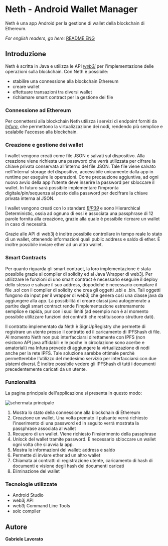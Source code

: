 # Neth - Android Wallet Manager
Neth è una app Android per la gestione di wallet della blockchain di Ethereum.

_For english readers, go here:_ [README ENG](README_eng.md)

## Introduzione
Neth è scritta in Java e utilizza le API [*web3j*](https://docs.web3j.io/getting_started.html) per l'implementazione delle operazioni sulla blockchain.
Con Neth è possibile:
* stabilire una connessione alla blockchain Ethereum
* creare wallet
* effettuare transazioni tra diversi wallet
* richiamare smart contract per la gestione dei file

### Connessione ad Ethereum
Per connettersi alla blockchain Neth utilizza i servizi di endpoint forniti da [*Infura*](https://infura.io/), che permettono la virtualizzazione dei nodi, rendendo più semplice e scalabile l'accesso alla blockchain.

### Creazione e gestione dei wallet
I wallet vengono creati come file JSON e salvati sul dispositivo. Alla creazione viene richiesta una password che verrà utilizzata per cifrare la chiave privata conservata all'interno del file JSON. Tale file viene salvato nell'internal storage del dispositivo, accessibile unicamente dalla app in runtime per eseguire le operazioni. Come precauzione aggiuntiva, ad ogni nuovo avvio della app l'utente deve inserire la password per sbloccare il wallet. In futuro sarà possibile implementare l'impronta digitale/pin/sequenza al posto della password per decifrare la chiave privata interna al JSON.

I wallet vengono creati con lo standard [*BIP39*](https://en.bitcoin.it/wiki/Seed_phrase#Explanation) e sono Hierarchical Deterministic, ossia ad ognuno di essi è associata una passphrase di 12 parole fornita alla creazione, grazie alla quale è possibile ricreare un wallet in caso di necessità.

Grazie alle API di web3j è inoltre possibile controllare in tempo reale lo stato di un wallet, ottenendo informazioni quali public address e saldo di ether. È inoltre possibile inviare ether ad un altro wallet.

### Smart Contracts
Per quanto riguarda gli smart contract, la loro implementazione è stata possibile grazie al compiler di solidity ed al Java Wrapper di web3j. Per utilizzare le funzioni di uno smart contract è necessario eseguire il deploy dello stesso e salvare il suo address, dopodichè è necessario compilare il file .sol con il compiler di solidity che crea gli oggetti .abi e .bin. Tali oggetti fungono da input per il wrapper di web3j che genera così una classe java da aggiungere alla app.
La possibilità di creare classi java autogenerate a partire dagli smart contract rende l'implementazione estremamente semplice e rapida, pur con i suoi limiti (ad esempio non è al momento possibile utilizzare funzioni dei contratti che restituiscono strutture dati).

Il contratto implementato da Neth è SignUpRegistry che permette di registrare un utente presso il contratto ed il caricamento di IPFShash di file. Al momento Neth non può interfacciarsi direttamente con IPFS (non esistono API java affidabili e le poche in circolazione sono acerbe e amatoriali) ma Infura prevede di aggiungere la virtualizzazione di nodi anche per la rete IPFS. Tale soluzione sarebbe ottimale perchè permetterebbe l'utilizzo del medesimo servizio per interfacciarsi con due sistemi diversi.
È inoltre possibile vedere gli IPFShash di tutti i documenti precedentemente caricati da un utente.

### Funzionalità
La pagina principale dell'applicazione si presenta in questo modo:

![schermata principale](https://i.imgur.com/JWUqE7m.png)

1. Mostra lo stato della connessione alla blockchain di Ethereum
2. Creazione un wallet. Una volta premuto il pulsante verrà richiesto l'inserimento di una password ed in seguito verrà mostrata la passphrase associata al wallet
3. Recupero di un wallet. Viene richiesto l'insierimento della passphrase
4. Unlock del wallet tramite password. È necessario sbloccare un wallet ogni volta che si avvia la app.
5. Mostra le informazioni del wallet: address e saldo
6. Permette di inviare ether ad un altro wallet
7. Chiamata ai contratti di registrazione utente, caricamento di hash di documenti e visione degli hash dei documenti caricati
8. Eliminazione del wallet

### Tecnologie utilizzate
 * Android Studio
 * web3j API
 * web3j Command Line Tools
 * solc compiler

## Autore
**Gabriele Lavorato**
